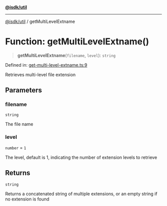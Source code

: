 [**@isdk/util**](../README.md)

***

[@isdk/util](../globals.md) / getMultiLevelExtname

# Function: getMultiLevelExtname()

> **getMultiLevelExtname**(`filename`, `level`): `string`

Defined in: [get-multi-level-extname.ts:9](https://github.com/isdk/util.js/blob/37cf8e647afe115375188dc281429b45345985c4/src/get-multi-level-extname.ts#L9)

Retrieves multi-level file extension

## Parameters

### filename

`string`

The file name

### level

`number` = `1`

The level, default is 1, indicating the number of extension levels to retrieve

## Returns

`string`

Returns a concatenated string of multiple extensions, or an empty string if no extension is found
